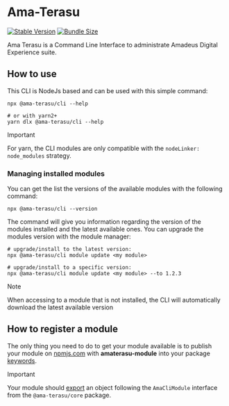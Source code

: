 # Ama-Terasu

[![Stable Version](https://img.shields.io/npm/v/@ama-terasu/cli)](https://www.npmjs.com/package/@ama-terasu/cli)
[![Bundle Size](https://img.shields.io/bundlephobia/min/@ama-terasu/cli?color=green)](https://www.npmjs.com/package/@ama-terasu/cli)

Ama Terasu is a Command Line Interface to administrate Amadeus Digital Experience suite.

## How to use

This CLI is NodeJs based and can be used with this simple command:

```shell
npx @ama-terasu/cli --help

# or with yarn2+
yarn dlx @ama-terasu/cli --help
```

> [!IMPORTANT]
> For yarn, the CLI modules are only compatible with the `nodeLinker: node_modules` strategy.

### Managing installed modules

You can get the list the versions of the available modules with the following command:

```shell
npx @ama-terasu/cli --version
```

The command will give you information regarding the version of the modules installed and the latest available ones.
You can upgrade the modules version with the module manager:

```shell
# upgrade/install to the latest version:
npx @ama-terasu/cli module update <my module>

# upgrade/install to a specific version:
npx @ama-terasu/cli module update <my module> --to 1.2.3
```

> [!NOTE]
> When accessing to a module that is not installed, the CLI will automatically download the latest available version

## How to register a module

The only thing you need to do to get your module available is to publish your module on [npmjs.com](https://www.npmjs.com/) with **amaterasu-module** into your package [keywords](https://docs.npmjs.com/cli/v9/configuring-npm/package-json#keywords).

> [!IMPORTANT]
> Your module should [export](https://nodejs.org/api/modules.html#moduleexports) an object following the `AmaCliModule` interface from the `@ama-terasu/core` package.
